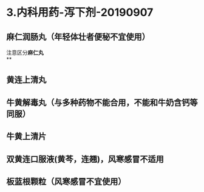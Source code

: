 # 3.内科用药-泻下剂-20190907


<a name="v9n9s"></a>
## 麻仁润肠丸（年轻体壮者便秘不宜使用）

注意区分**麻仁丸**<br />**
<a name="CTb7M"></a>
## 黄连上清丸

<a name="G9UVb"></a>
## 牛黄解毒丸（与多种药物不能合用，不能和牛奶含钙等同服）


<a name="O0Ljt"></a>
## 牛黄上清片

<a name="jjMzW"></a>
## 双黄连口服液(黄芩，连翘)，风寒感冒不适用


<a name="8xQg2"></a>
## 板蓝根颗粒（风寒感冒不宜使用）

<a name="O9KRt"></a>
## 

